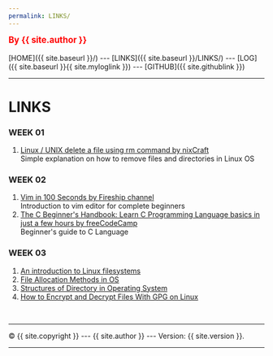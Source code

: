 ```yaml
---
permalink: LINKS/
---
```

<span style="color:red; font-weight:bold; font-size:larger;">By {{ site.author }}</span>
<br><br>
[HOME]({{ site.baseurl }}/) ---
[LINKS]({{ site.baseurl }}/LINKS/) ---
[LOG]({{ site.baseurl }}{{ site.myloglink }}) ---
[GITHUB]({{ site.githublink }})
<br>
<hr>

# LINKS
### WEEK 01
1. [Linux / UNIX delete a file using rm command by nixCraft](https://www.cyberciti.biz/faq/howto-linux-unix-delete-remove-file/)<br>
Simple explanation on how to remove files and directories in Linux OS<br>

### WEEK 02
1. [Vim in 100 Seconds by Fireship channel](https://www.youtube.com/watch?v=-txKSRn0qeA)<br>
Introduction to vim editor for complete beginners<br>
2. [The C Beginner's Handbook: Learn C Programming Language basics in just a few hours by freeCodeCamp](https://www.freecodecamp.org/news/the-c-beginners-handbook/#variables-and-types)<br>
Beginner's guide to C Language<br>

### WEEK 03
1. [An introduction to Linux filesystems](https://opensource.com/life/16/10/introduction-linux-filesystems)
2. [File Allocation Methods in OS](https://www.scaler.com/topics/file-allocation-methods-in-os/)
3. [Structures of Directory in Operating System](https://www.geeksforgeeks.org/structures-of-directory-in-operating-system/)
4. [How to Encrypt and Decrypt Files With GPG on Linux](https://www.howtogeek.com/427982/how-to-encrypt-and-decrypt-files-with-gpg-on-linux/)

<br>
<hr>
&copy; {{ site.copyright }} --- {{ site.author }} --- Version: {{ site.version }}.
<hr>
<br>
